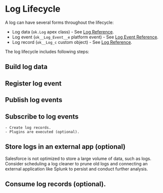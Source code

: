# Log Lifecycle

A log can have several forms throughout the lifecycle:

-   Log data (`ok.Log` apex class) - See [Log Reference](../../reference/Log.md).
-   Log event (`ok__Log_Event__e` platform event) - See [Log Event Reference](../../reference/ok__Log_Event__e.md).
-   Log record (`ok__Log_c` custom object) - See [Log Reference](../../reference/ok__Log__c.md).

The log lifecycle includes following steps:

## Build log data

## Register log event

## Publish log events

## Subscribe to log events

    - Create log records.
    - Plugins are executed (optional).

## Store logs in an external app (optional)

Salesforce is not optimized to store a large volume of data, such as logs.
Consider scheduling a log cleaner to prune old logs and connecting an external application like Splunk to persist and conduct further analysis.

## Consume log records (optional).
